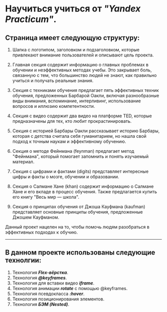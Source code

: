 # Научиться учиться от _"Yandex Practicum"_.

## Страница имеет следующую структуру:

1. Шапка с логотипом, заголовком и подзаголовком, которые привлекают внимание пользователей и описывают цель проекта.

2. Главная секция содержит информацию о главных проблемах в обучении и неэффективных методах учебы. Это закрывает боль, связанную с тем, что большинство людей не знают, как правильно учиться и получать реальные знания.

3. Секция с техниками обучения предлагает пять эффективных техник обучения, предложенных Барбарой Оакли, включая разнообразные виды внимания, вспоминание, интерливинг, использование вопросов и иллюзию компетентности.

4. Секция с видео содержит два видео на платформе TED, которые предназначены для тех, кто любит прокрастинировать.

5. Секция с историей Барбары Оакли рассказывает историю Барбары, которая с детства считала себя гуманитарием, но нашла свой подход к точным наукам и эффективному обучению.

6. Секция о методе Фейнмана (feynman) предлагает метод "Фейнмана", который помогает запомнить и понять изучаемый материал.

7. Секция с цифрами и фактами (digits) представляет интересные цифры и факты о мозге, обучении и образовании.

8. Секция о Салмане Хане (khan) содержит информацию о Салмане Хане и его вкладе в процесс обучения. Также предлагается купить его книгу "Весь мир — школа".

9. Секция о принципах обучения от Джоша Кауфмана (kaufman) представляет основные принципы обучения, предложенные Джошем Кауфманом.

Данный проект нацелен на то, чтобы помочь людям разобраться в эффективных подходах к обучию.

---

## В данном проекте использованы следующие технолгии:

1. Технология ___Flex-вёрстка___.
2. Технология ___@keyframes___.
3. Технология для вставки видео ___iframe___.
4. Технология анимации ___rotate___ с помощью @keyframes.
5. Технология псевдокласса ___:hover___.
6. Технология позиционирования элементов.
7. Технология ___БЭМ (Nested)___.